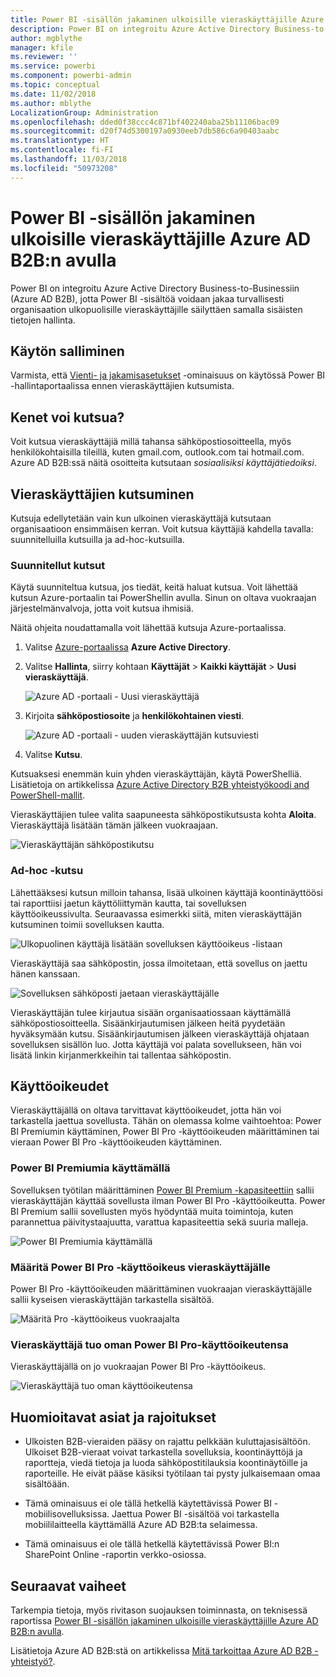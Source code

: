 ```yaml
---
title: Power BI -sisällön jakaminen ulkoisille vieraskäyttäjille Azure AD B2B:n avulla
description: Power BI on integroitu Azure Active Directory Business-to-Businessin (Azure AD B2B) kanssa, jotta Power BI -sisältöä voidaan jakaa turvallisesti organisaation ulkopuolisten vierailevien käyttäjien kanssa.
author: mgblythe
manager: kfile
ms.reviewer: ''
ms.service: powerbi
ms.component: powerbi-admin
ms.topic: conceptual
ms.date: 11/02/2018
ms.author: mblythe
LocalizationGroup: Administration
ms.openlocfilehash: dded0f38ccc4c871bf402240aba25b11106bac09
ms.sourcegitcommit: d20f74d5300197a0930eeb7db586c6a90403aabc
ms.translationtype: HT
ms.contentlocale: fi-FI
ms.lasthandoff: 11/03/2018
ms.locfileid: "50973208"
---
```

# <a name="distribute-power-bi-content-to-external-guest-users-with-azure-ad-b2b"></a>Power BI -sisällön jakaminen ulkoisille vieraskäyttäjille Azure AD B2B:n avulla

Power BI on integroitu Azure Active Directory Business-to-Businessiin (Azure AD B2B), jotta Power BI -sisältöä voidaan jakaa turvallisesti organisaation ulkopuolisille vieraskäyttäjille säilyttäen samalla sisäisten tietojen hallinta.

## <a name="enable-access"></a>Käytön salliminen

Varmista, että [Vienti- ja jakamisasetukset](service-admin-portal.md#export-and-sharing-settings) -ominaisuus on käytössä Power BI -hallintaportaalissa ennen vieraskäyttäjien kutsumista.

## <a name="who-can-you-invite"></a>Kenet voi kutsua?

Voit kutsua vieraskäyttäjiä millä tahansa sähköpostiosoitteella, myös henkilökohtaisilla tileillä, kuten gmail.com, outlook.com tai hotmail.com. Azure AD B2B:ssä näitä osoitteita kutsutaan *sosiaalisiksi käyttäjätiedoiksi*.

## <a name="invite-guest-users"></a>Vieraskäyttäjien kutsuminen

Kutsuja edellytetään vain kun ulkoinen vieraskäyttäjä kutsutaan organisaatioon ensimmäisen kerran. Voit kutsua käyttäjiä kahdella tavalla: suunnitelluilla kutsuilla ja ad-hoc-kutsuilla.

### <a name="planned-invites"></a>Suunnitellut kutsut

Käytä suunniteltua kutsua, jos tiedät, keitä haluat kutsua. Voit lähettää kutsun Azure-portaalin tai PowerShellin avulla. Sinun on oltava vuokraajan järjestelmänvalvoja, jotta voit kutsua ihmisiä.

Näitä ohjeita noudattamalla voit lähettää kutsuja Azure-portaalissa.

1. Valitse [Azure-portaalissa](https://portal.azure.com) **Azure Active Directory**.

1. Valitse **Hallinta**, siirry kohtaan **Käyttäjät** > **Kaikki käyttäjät** > **Uusi vieraskäyttäjä**.

    ![Azure AD -portaali - Uusi vieraskäyttäjä](media/service-admin-azure-ad-b2b/azuread-portal-new-guest-user.png)

1. Kirjoita **sähköpostiosoite** ja **henkilökohtainen viesti**.

    ![Azure AD -portaali - uuden vieraskäyttäjän kutsuviesti](media/service-admin-azure-ad-b2b/azuread-portal-invite-message.png)

1. Valitse **Kutsu**.

Kutsuaksesi enemmän kuin yhden vieraskäyttäjän, käytä PowerShelliä. Lisätietoja on artikkelissa [Azure Active Directory B2B yhteistyökoodi and PowerShell-mallit](/azure/active-directory/b2b/code-samples/).

Vieraskäyttäjien tulee valita saapuneesta sähköpostikutsusta kohta **Aloita**. Vieraskäyttäjä lisätään tämän jälkeen vuokraajaan.

![Vieraskäyttäjän sähköpostikutsu](media/service-admin-azure-ad-b2b/guest-user-invite-email.png)

### <a name="ad-hoc-invites"></a>Ad-hoc -kutsu

Lähettääksesi kutsun milloin tahansa, lisää ulkoinen käyttäjä koontinäyttöösi tai raporttiisi jaetun käyttöliittymän kautta, tai sovelluksen käyttöoikeussivulta. Seuraavassa esimerkki siitä, miten vieraskäyttäjän kutsuminen toimii sovelluksen kautta.

![Ulkopuolinen käyttäjä lisätään sovelluksen käyttöoikeus -listaan](media/service-admin-azure-ad-b2b/power-bi-app-access.png)

Vieraskäyttäjä saa sähköpostin, jossa ilmoitetaan, että sovellus on jaettu hänen kanssaan.

![Sovelluksen sähköposti jaetaan vieraskäyttäjälle](media/service-admin-azure-ad-b2b/guest-user-invite-email2.png)

Vieraskäyttäjän tulee kirjautua sisään organisaatiossaan käyttämällä sähköpostiosoitteella. Sisäänkirjautumisen jälkeen heitä pyydetään hyväksymään kutsu. Sisäänkirjautumisen jälkeen vieraskäyttäjä ohjataan sovelluksen sisällön luo. Jotta käyttäjä voi palata sovellukseen, hän voi lisätä linkin kirjanmerkkeihin tai tallentaa sähköpostin.

## <a name="licensing"></a>Käyttöoikeudet

Vieraskäyttäjällä on oltava tarvittavat käyttöoikeudet, jotta hän voi tarkastella jaettua sovellusta. Tähän on olemassa kolme vaihtoehtoa: Power BI Premiumin käyttäminen, Power BI Pro -käyttöoikeuden määrittäminen tai vieraan Power BI Pro -käyttöoikeuden käyttäminen.

### <a name="use-power-bi-premium"></a>Power BI Premiumia käyttämällä

Sovelluksen työtilan määrittäminen [Power BI Premium -kapasiteettiin](service-premium.md) sallii vieraskäyttäjän käyttää sovellusta ilman Power BI Pro -käyttöoikeutta. Power BI Premium sallii sovellusten myös hyödyntää muita toimintoja, kuten parannettua päivitystaajuutta, varattua kapasiteettia sekä suuria malleja.

![Power BI Premiumia käyttämällä](media/service-admin-azure-ad-b2b/license-approach1.png)

### <a name="assign-a-power-bi-pro-license-to-guest-user"></a>Määritä Power BI Pro -käyttöoikeus vieraskäyttäjälle

Power BI Pro -käyttöoikeuden määrittäminen vuokraajan vieraskäyttäjälle sallii kyseisen vieraskäyttäjän tarkastella sisältöä.

![Määritä Pro -käyttöoikeus vuokraajalta](media/service-admin-azure-ad-b2b/license-approach2.png)

### <a name="guest-user-brings-their-own-power-bi-pro-license"></a>Vieraskäyttäjä tuo oman Power BI Pro-käyttöoikeutensa

Vieraskäyttäjällä on jo vuokraajan Power BI Pro -käyttöoikeus.

![Vieraskäyttäjä tuo oman käyttöoikeutensa](media/service-admin-azure-ad-b2b/license-approach3.png)

## <a name="considerations-and-limitations"></a>Huomioitavat asiat ja rajoitukset

* Ulkoisten B2B-vieraiden pääsy on rajattu pelkkään kuluttajasisältöön. Ulkoiset B2B-vieraat voivat tarkastella sovelluksia, koontinäyttöjä ja raportteja, viedä tietoja ja luoda sähköpostitilauksia koontinäytöille ja raporteille. He eivät pääse käsiksi työtilaan tai pysty julkaisemaan omaa sisältöään.

* Tämä ominaisuus ei ole tällä hetkellä käytettävissä Power BI -mobiilisovelluksissa. Jaettua Power BI -sisältöä voi tarkastella mobiililaitteella käyttämällä Azure AD B2B:ta selaimessa.

* Tämä ominaisuus ei ole tällä hetkellä käytettävissä Power BI:n SharePoint Online -raportin verkko-osiossa.

## <a name="next-steps"></a>Seuraavat vaiheet

Tarkempia tietoja, myös rivitason suojauksen toiminnasta, on teknisessä raportissa [Power BI -sisällön jakaminen ulkoisille vieraskäyttäjille Azure AD B2B:n avulla](https://aka.ms/powerbi-b2b-whitepaper).

Lisätietoja Azure AD B2B:stä on artikkelissa [Mitä tarkoittaa Azure AD B2B -yhteistyö?](/azure/active-directory/active-directory-b2b-what-is-azure-ad-b2b/).

